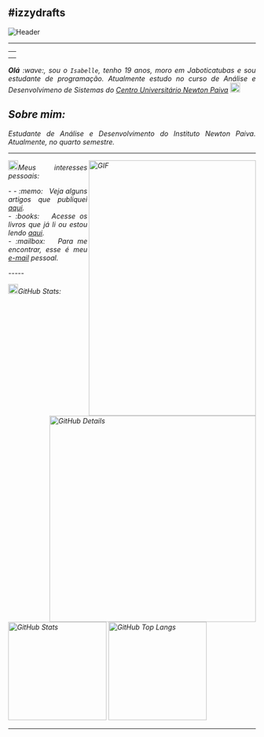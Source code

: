 #izzydrafts
-----

<div>
<img align="center" alt="Header" src="[https://images.unsplash.com/photo-1537432376769-00aabc1a1fdb?w=1200](https://www.shutterstock.com/image-vector/horizontal-seamless-background-doodle-style-600nw-2588760429.jpg)" />

-----

<div align="center">
<table>
<tr>
 <td align="center" colspan="11"></td>
</tr> 
<tr>


</tr>
<tr>
 <td align="center" colspan="11"></td>
</tr> 
</table>

</div>
<div align="justify">
<i><b>Olá</b> :wave:, sou o <code>Isabelle</code>, tenho 19 anos, moro em Jaboticatubas e sou estudante de programação. Atualmente estudo no curso de Análise e Desenvolvimeno de Sistemas  do <a href="https://newtonpaiva.br/" target="_blank">Centro Universitário Newton Paiva</a> 
<img height="20" alt="GIF" src="https://github.com/joaopauloaramuni/joaopauloaramuni/blob/main/img/soulgem.gif?raw=true"/>
 
 Sobre mim:
-----
<div align="justify">
 Estudante de Análise e Desenvolvimento do Instituto Newton Paiva. Atualmente, no quarto semestre. 
</div>

-----

<div>
<div>
<img align="right" alt="GIF" src="https://github.com/joaopauloaramuni/joaopauloaramuni/blob/main/img/dev.gif?raw=true" width="340px" height="520px"/>
</div>

<img height="20" alt="GIF" src="https://github.com/joaopauloaramuni/joaopauloaramuni/blob/main/img/soulgem.gif?raw=true"/>Meus interesses pessoais:

<div align="justify">
<p> 
- 
- :memo: &nbsp; Veja alguns artigos que publiquei <a href="https://scholar.google.com.br/citations?user=OARYxSYAAAAJ&hl=pt-BR&oi=ao" target="_blank">aqui</a>.<br />
- :books: &nbsp; Acesse os livros que já li ou estou lendo <a href="https://www.skoob.com.br/perfil/Aramuni" target="_blank">aqui</a>.<br />
- :mailbox: &nbsp; Para me encontrar, esse é meu <a href="mailto:joaopauloaramuni@gmail.com" target="_blank">e-mail</a> pessoal.<br />
</p>
</div>
</div>
-----

<img height="20" alt="GIF" src="https://github.com/izzydrafts/izzydrafts/blob/main/img/graphic.gif?raw=true"/>GitHub Stats:

<div>
<img align="right" alt="GitHub Details" width="420px" src="http://github-profile-summary-cards.vercel.app/api/cards/profile-details?username=izzydrafts&theme=github_dark"/>
<!--- <img alt="GitHub Commits" width="200px" src="http://github-profile-summary-cards.vercel.app/api/cards/productive-time?username=izzydrafts&theme=github_dark"/> -->
<img alt="GitHub Stats" width="200px" src="http://github-profile-summary-cards.vercel.app/api/cards/stats?username=izzydrafts&theme=github_dark"/>
<img alt="GitHub Top Langs" width="200px" src="http://github-profile-summary-cards.vercel.app/api/cards/repos-per-language?username=izzydrafts&theme=github_dark"/>
</div>

-----
